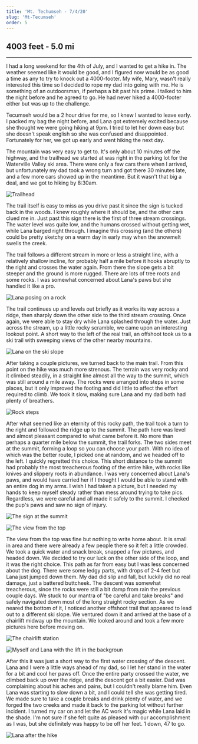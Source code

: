 ```yaml
---
title: 'Mt. Techumseh - 7/4/20'
slug: 'Mt-Tecumseh'
order: 5
---
```


## 4003 feet - 5.0 mi

-----------------------------------

I had a long weekend for the 4th of July, and I wanted to get a hike in. The weather seemed like it would be good, and I figured now would be as good a time as any to try to knock out a 4000-footer. My wife, Mary, wasn't really interested this time so I decided to rope my dad into going with me. He is something of an outdoorsman, if perhaps a bit past his prime. I talked to him the night before and he agreed to go. He had never hiked a 4000-footer either but was up to the challenge. 

Tecumseh would be a 2 hour drive for me, so I knew I wanted to leave early. I packed my bag the night before, and Lana got extremely excited because she thought we were going hiking at 9pm. I tried to let her down easy but she doesn't speak english so she was confused and disappointed. Fortunately for her, we got up early and went hiking the next day.

The mountain was very easy to get to. It's only about 10 minutes off the highway, and the trailhead we started at was right in the parking lot for the Waterville Valley ski area. There were only a few cars there when I arrived, but unfortunately my dad took a wrong turn and got there 30 minutes late, and a few more cars showed up in the meantime. But it wasn't that big a deal, and we got to hiking by 8:30am.

![Trailhead](tecumseh/trailhead.jpg)

The trail itself is easy to miss as you drive past it since the sign is tucked back in the woods. I knew roughly where it should be, and the other cars clued me in. Just past this sign there is the first of three stream crossings. The water level was quite low, and the humans crossed without getting wet, while Lana barged right through. I imagine this crossing (and the others) could be pretty sketchy on a warm day in early may when the snowmelt swells the creek.

The trail follows a different stream in more or less a straight line, with a relatively shallow incline, for probably half a mile before it hooks abruptly to the right and crosses the water again. From there the slope gets a bit steeper and the ground is more rugged. There are lots of tree roots and some rocks. I was somewhat concerned about Lana's paws but she handled it like a pro.

![Lana posing on a rock](tecumseh/dog-tongue-out.jpg) 

The trail continues up and levels out briefly as it works its way across a ridge, then sharply down the other side to the third stream crossing. Once again, we were able to stay dry while Lana splashed through the water. Just across the stream, up a little rocky scramble, we came upon an interesting lookout point. A short way to the left of the real trail, an offshoot took us to a ski trail with sweeping views of the other nearby mountains. 

![Lana on the ski slope](tecumseh/dog-slope-landscape.jpg)

After taking a couple pictures, we turned back to the main trail. From this point on the hike was much more strenous. The terrain was very rocky and it climbed steadily, in a straight line almost all the way to the summit, which was still around a mile away. The rocks were arranged into steps in some places, but it only improved the footing and did little to affect the effort required to climb. We took it slow, making sure Lana and my dad both had plenty of breathers.

![Rock steps](tecumseh/rock-stairs.jpg)

After what seemed like an eternity of this rocky path, the trail took a turn to the right and followed the ridge up to the summit. The path here was level and almost pleasant compared to what came before it. No more than perhaps a quarter mile below the summit, the trail forks. The two sides meet at the summit, forming a loop so you can choose your path. With no idea of which was the better route, I picked one at random, and we headed off to the left. I quickly regretted this choice. This short distance to the summit had probably the most treacherous footing of the entire hike, with rocks like knives and slippery roots in abundance. I was very concerned about Lana's paws, and would have carried her if I thought I would be able to stand with an entire dog in my arms. I wish I had taken a picture, but I needed my hands to keep myself steady rather than mess around trying to take pics. Regardless, we were careful and all made it safely to the summit. I checked the pup's paws and saw no sign of injury.

![The sign at the summit](tecumseh/summit-sign.jpg)

![The view from the top](tecumseh/summit-landscape.jpg)

The view from the top was fine but nothing to write home about. It is small in area and there were already a few people there so it felt a little crowded. We took a quick water and snack break, snapped a few pictures, and headed down. We decided to try our luck on the other side of the loop, and it was the right choice. This path as far from easy but I was less concerned about the dog. There were some ledgy parts, with drops of 2-4 feet but Lana just jumped down them. My dad did slip and fall, but luckily did no real damage, just a battered buttcheek. The descent was somewhat treacherous, since the rocks were still a bit damp from rain the previous couple days. We stuck to our mantra of "be careful and take breaks" and safely navigated down most of the long straight rocky section. As we neared the bottom of it, I noticed another offshoot trail that appeared to lead out to a different ski slope. We ventured down it and arrived at the base of a chairlift midway up the mountain. We looked around and took a few more pictures here before moving on.

![The chairlift station](tecumseh/northside-lift.jpg)

![Myself and Lana with the lift in the backgroun](tecumseh/ski-slope-w-dog.jpg)

After this it was just a short way to the first water crossing of the descent. Lana and I were a little ways ahead of my dad, so I let her stand in the water for a bit and cool her paws off. Once the entire party crossed the water, we climbed back up over the ridge, and the descent got a bit easier. Dad was complaining about his aches and pains, but I couldn't really blame him. Even Lana was starting to slow down a bit, and I could tell she was getting tired. We made sure to take a couple breaks and drink plenty of water, and we forged the two creeks and made it back to the parking lot without further incident. I turned my car on and let the AC work it's magic while Lana laid in the shade. I'm not sure if she felt quite as pleased with our accomplishment as I was, but she definitely was happy to be off her feet. 1 down, 47 to go.

![Lana after the hike](tecumseh/laying-down-after.jpg)